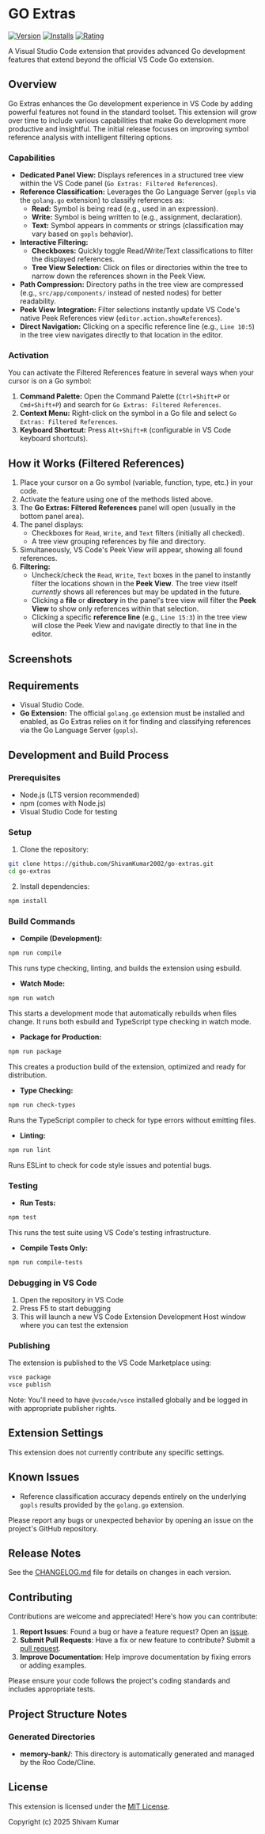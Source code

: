 # GO Extras

[![Version](https://img.shields.io/visual-studio-marketplace/v/shivamkumar.go-extras)](https://marketplace.visualstudio.com/items?itemName=shivamkumar.go-extras)
[![Installs](https://img.shields.io/visual-studio-marketplace/i/shivamkumar.go-extras)](https://marketplace.visualstudio.com/items?itemName=shivamkumar.go-extras)
[![Rating](https://img.shields.io/visual-studio-marketplace/r/shivamkumar.go-extras)](https://marketplace.visualstudio.com/items?itemName=shivamkumar.go-extras)

A Visual Studio Code extension that provides advanced Go development features that extend beyond the official VS Code Go extension.


## Overview

Go Extras enhances the Go development experience in VS Code by adding powerful features not found in the standard toolset. This extension will grow over time to include various capabilities that make Go development more productive and insightful. The initial release focuses on improving symbol reference analysis with intelligent filtering options.


### Capabilities

*   **Dedicated Panel View:** Displays references in a structured tree view within the VS Code panel (`Go Extras: Filtered References`).
*   **Reference Classification:** Leverages the Go Language Server (`gopls` via the `golang.go` extension) to classify references as:
    *   **Read:** Symbol is being read (e.g., used in an expression).
    *   **Write:** Symbol is being written to (e.g., assignment, declaration).
    *   **Text:** Symbol appears in comments or strings (classification may vary based on `gopls` behavior).
*   **Interactive Filtering:**
    *   **Checkboxes:** Quickly toggle Read/Write/Text classifications to filter the displayed references.
    *   **Tree View Selection:** Click on files or directories within the tree to narrow down the references shown in the Peek View.
*   **Path Compression:** Directory paths in the tree view are compressed (e.g., `src/app/components/` instead of nested nodes) for better readability.
*   **Peek View Integration:** Filter selections instantly update VS Code's native Peek References view (`editor.action.showReferences`).
*   **Direct Navigation:** Clicking on a specific reference line (e.g., `Line 10:5`) in the tree view navigates directly to that location in the editor.


### Activation

You can activate the Filtered References feature in several ways when your cursor is on a Go symbol:

1.  **Command Palette:** Open the Command Palette (`Ctrl+Shift+P` or `Cmd+Shift+P`) and search for `Go Extras: Filtered References`.
2.  **Context Menu:** Right-click on the symbol in a Go file and select `Go Extras: Filtered References`.
3.  **Keyboard Shortcut:** Press `Alt+Shift+R` (configurable in VS Code keyboard shortcuts).


## How it Works (Filtered References)

1.  Place your cursor on a Go symbol (variable, function, type, etc.) in your code.
2.  Activate the feature using one of the methods listed above.
3.  The **Go Extras: Filtered References** panel will open (usually in the bottom panel area).
4.  The panel displays:
    *   Checkboxes for `Read`, `Write`, and `Text` filters (initially all checked).
    *   A tree view grouping references by file and directory.
5.  Simultaneously, VS Code's Peek View will appear, showing all found references.
6.  **Filtering:**
    *   Uncheck/check the `Read`, `Write`, `Text` boxes in the panel to instantly filter the locations shown in the **Peek View**. The tree view itself *currently* shows all references but may be updated in the future.
    *   Clicking a **file** or **directory** in the panel's tree view will filter the **Peek View** to show only references within that selection.
    *   Clicking a specific **reference line** (e.g., `Line 15:3`) in the tree view will close the Peek View and navigate directly to that line in the editor.


## Screenshots

<!-- ![Filtered References Panel](images/filtered-references.png)

*The Filtered References panel showing classified references with filter controls.* -->


## Requirements

* Visual Studio Code.
* **Go Extension:** The official `golang.go` extension must be installed and enabled, as Go Extras relies on it for finding and classifying references via the Go Language Server (`gopls`).


## Development and Build Process

### Prerequisites

*   Node.js (LTS version recommended)
*   npm (comes with Node.js)
*   Visual Studio Code for testing

### Setup

1.  Clone the repository:

```bash
git clone https://github.com/ShivamKumar2002/go-extras.git
cd go-extras
```

2.  Install dependencies:

```bash
npm install
```

### Build Commands

*   **Compile (Development):**

```bash
npm run compile
```

This runs type checking, linting, and builds the extension using esbuild.

*   **Watch Mode:**

```bash
npm run watch
```

This starts a development mode that automatically rebuilds when files change. It runs both esbuild and TypeScript type checking in watch mode.

*   **Package for Production:**

```bash
npm run package
```

This creates a production build of the extension, optimized and ready for distribution.

*   **Type Checking:**

```bash
npm run check-types
```

Runs the TypeScript compiler to check for type errors without emitting files.

*   **Linting:**

```bash
npm run lint
```

Runs ESLint to check for code style issues and potential bugs.

### Testing

*   **Run Tests:**

```bash
npm test
```

This runs the test suite using VS Code's testing infrastructure.

*   **Compile Tests Only:**

```bash
npm run compile-tests
```

### Debugging in VS Code

1.  Open the repository in VS Code
2.  Press F5 to start debugging
3.  This will launch a new VS Code Extension Development Host window where you can test the extension

### Publishing

The extension is published to the VS Code Marketplace using:

```bash
vsce package
vsce publish
```

Note: You'll need to have `@vscode/vsce` installed globally and be logged in with appropriate publisher rights.


## Extension Settings

This extension does not currently contribute any specific settings.


## Known Issues

* Reference classification accuracy depends entirely on the underlying `gopls` results provided by the `golang.go` extension.

Please report any bugs or unexpected behavior by opening an issue on the project's GitHub repository.


## Release Notes

See the [CHANGELOG.md](CHANGELOG.md) file for details on changes in each version.


## Contributing

Contributions are welcome and appreciated! Here's how you can contribute:

1. **Report Issues**: Found a bug or have a feature request? Open an [issue](https://github.com/ShivamKumar2002/go-extras/issues).
2. **Submit Pull Requests**: Have a fix or new feature to contribute? Submit a [pull request](https://github.com/ShivamKumar2002/go-extras/pulls).
3. **Improve Documentation**: Help improve documentation by fixing errors or adding examples.

Please ensure your code follows the project's coding standards and includes appropriate tests.


## Project Structure Notes

### Generated Directories

* **memory-bank/**: This directory is automatically generated and managed by the Roo Code/Cline.


## License

This extension is licensed under the [MIT License](LICENSE).

Copyright (c) 2025 Shivam Kumar
